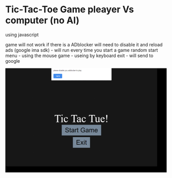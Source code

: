 # Tic-Tac-Toe Game pleayer Vs computer (no AI)
using javascript

game will not work if there is a ADblocker will need to disable it and reload
ads (google ima sdk) - will run every time you start a game
random start
menu - using the mouse
game - useing by keyboard
exit - will send to google



![](tic-tac-toe-gif.gif)


